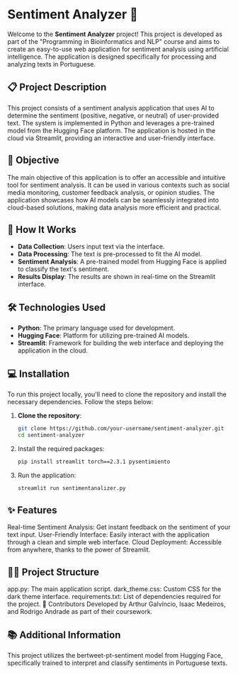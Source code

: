 # Sentiment Analyzer 🧠

Welcome to the **Sentiment Analyzer** project! This project is developed as part of the "Programming in Bioinformatics and NLP" course and aims to create an easy-to-use web application for sentiment analysis using artificial intelligence. The application is designed specifically for processing and analyzing texts in Portuguese.

## 📋 Project Description

This project consists of a sentiment analysis application that uses AI to determine the sentiment (positive, negative, or neutral) of user-provided text. The system is implemented in Python and leverages a pre-trained model from the Hugging Face platform. The application is hosted in the cloud via Streamlit, providing an interactive and user-friendly interface.

## 🎯 Objective

The main objective of this application is to offer an accessible and intuitive tool for sentiment analysis. It can be used in various contexts such as social media monitoring, customer feedback analysis, or opinion studies. The application showcases how AI models can be seamlessly integrated into cloud-based solutions, making data analysis more efficient and practical.

## 🚀 How It Works

- **Data Collection**: Users input text via the interface.
- **Data Processing**: The text is pre-processed to fit the AI model.
- **Sentiment Analysis**: A pre-trained model from Hugging Face is applied to classify the text's sentiment.
- **Results Display**: The results are shown in real-time on the Streamlit interface.

## 🛠️ Technologies Used

- **Python**: The primary language used for development.
- **Hugging Face**: Platform for utilizing pre-trained AI models.
- **Streamlit**: Framework for building the web interface and deploying the application in the cloud.

## 💻 Installation

To run this project locally, you'll need to clone the repository and install the necessary dependencies. Follow the steps below:

1. **Clone the repository**:
   ```bash
   git clone https://github.com/your-username/sentiment-analyzer.git
   cd sentiment-analyzer

   ```
2. Install the required packages:
   ```bash
   pip install streamlit torch==2.3.1 pysentimiento
   ```
3. Run the application:
   ```bash
   streamlit run sentimentanalizer.py
   ```

## ✨ Features
Real-time Sentiment Analysis: Get instant feedback on the sentiment of your text input.
User-Friendly Interface: Easily interact with the application through a clean and simple web interface.
Cloud Deployment: Accessible from anywhere, thanks to the power of Streamlit.

## 👩‍💻 Project Structure
app.py: The main application script.
dark_theme.css: Custom CSS for the dark theme interface.
requirements.txt: List of dependencies required for the project.
🤝 Contributors
Developed by Arthur Galvíncio, Isaac Medeiros, and Rodrigo Andrade as part of their coursework.

## 📚 Additional Information
This project utilizes the bertweet-pt-sentiment model from Hugging Face, specifically trained to interpret and classify sentiments in Portuguese texts.



